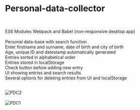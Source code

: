 # <h1>Personal-data-collector</h1><br>
ES6 Modules Webpack and Babel (non-responsive desktop app)<br><br>
Personal data-base with search function<br>
Enter firstname and surname, date of birth and city of birth<br>
Age, unique ID and datestamp automatically generated<br>
Entries sorted in alphabetical order<br>
Entries stored in localStorage<br>
Check button before adding new entry<br>
UI showing entries and search results<br>
Several options for deleting entries from UI and localStorage<br><br><p>
  
![PDC2](https://user-images.githubusercontent.com/38325801/119843889-3e40a680-bf08-11eb-8be1-d84c60a72f3b.png)<br><br>
![PDC1](https://user-images.githubusercontent.com/38325801/119843898-40a30080-bf08-11eb-915f-92c8bf22b487.png)<br><br>
